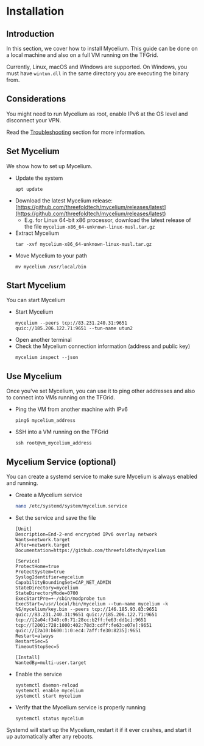 
<h1>Installation</h1>



## Introduction

In this section, we cover how to install Mycelium. This guide can be done on a local machine and also on a full VM running on the TFGrid. 

Currently, Linux, macOS and Windows are supported. On Windows, you must have `wintun.dll` in the same directory you are executing the binary from.

## Considerations

You might need to run Mycelium as root, enable IPv6 at the OS level and disconnect your VPN.

Read the [Troubleshooting](./information.md#troubleshooting) section for more information.

## Set Mycelium

We show how to set up Mycelium.

- Update the system
    ```
    apt update
    ```
- Download the latest Mycelium release: [https://github.com/threefoldtech/mycelium/releases/latest](https://github.com/threefoldtech/mycelium/releases/latest)
  - E.g. for Linux 64-bit x86 processor, download the latest release of the file `mycelium-x86_64-unknown-linux-musl.tar.gz`
- Extract Mycelium
    ``` 
    tar -xvf mycelium-x86_64-unknown-linux-musl.tar.gz
    ```
- Move Mycelium to your path
    ``` 
    mv mycelium /usr/local/bin
    ```

## Start Mycelium

You can start Mycelium 

- Start Mycelium
    ``` 
    mycelium --peers tcp://83.231.240.31:9651 quic://185.206.122.71:9651 --tun-name utun2
    ```
- Open another terminal
- Check the Mycelium connection information (address and public key)
    ``` 
    mycelium inspect --json
    ```

## Use Mycelium

Once you've set Mycelium, you can use it to ping other addresses and also to connect into VMs running on the TFGrid.

- Ping the VM from another machine with IPv6
    ``` 
    ping6 mycelium_address
    ```
- SSH into a VM running on the TFGrid
    ```
    ssh root@vm_mycelium_address
    ```

## Mycelium Service (optional)

You can create a systemd service to make sure Mycelium is always enabled and running.

- Create a Mycelium service
    ```bash
    nano /etc/systemd/system/mycelium.service
    ```
- Set the service and save the file
    ```
    [Unit]
    Description=End-2-end encrypted IPv6 overlay network
    Wants=network.target
    After=network.target
    Documentation=https://github.com/threefoldtech/mycelium

    [Service]
    ProtectHome=true
    ProtectSystem=true
    SyslogIdentifier=mycelium
    CapabilityBoundingSet=CAP_NET_ADMIN
    StateDirectory=mycelium
    StateDirectoryMode=0700
    ExecStartPre=+-/sbin/modprobe tun
    ExecStart=/usr/local/bin/mycelium --tun-name mycelium -k %S/mycelium/key.bin --peers tcp://146.185.93.83:9651 quic://83.231.240.31:9651 quic://185.206.122.71:9651 tcp://[2a04:f340:c0:71:28cc:b2ff:fe63:dd1c]:9651 tcp://[2001:728:1000:402:78d3:cdff:fe63:e07e]:9651 quic://[2a10:b600:1:0:ec4:7aff:fe30:8235]:9651
    Restart=always
    RestartSec=5
    TimeoutStopSec=5

    [Install]
    WantedBy=multi-user.target  
    ```
- Enable the service
    ```
    systemctl daemon-reload
    systemctl enable mycelium
    systemctl start mycelium
    ```
- Verify that the Mycelium service is properly running
    ```
    systemctl status mycelium
    ```

Systemd will start up the Mycelium, restart it if it ever crashes, and start it up automatically after any reboots.